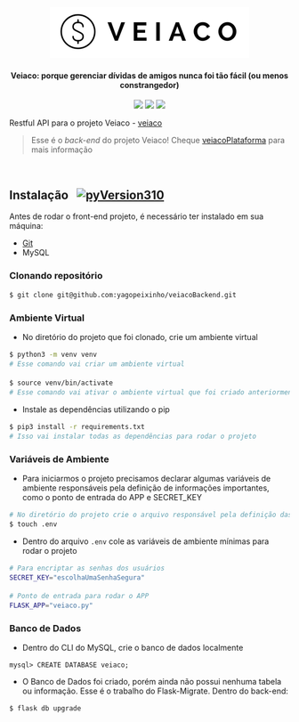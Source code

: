 <div align="center">
     <img src="https://github.com/yagopeixinho/veiacoPlataforma/raw/master/src/assets/logos/VeiacoDarkLogo.png">
</div>

<h4 align="center">Veiaco: porque gerenciar dívidas de amigos nunca foi tão fácil (ou menos constrangedor) </h4>

<p align="center">
    <img src="https://img.shields.io/github/last-commit/yagopeixinho/veiacoBackend?color=58ADE2">
    <img src="https://img.shields.io/github/languages/count/yagopeixinho/veiacoBackend?color=E390D2">
    <img src="https://img.shields.io/github/license/yagopeixinho/veiacoBackend?color=fecf10">
</p>

Restful API para o projeto Veiaco - [veiaco](https://github.com/yagopeixinho/veiacoPlataforma)
> Esse é o *back-end* do projeto Veiaco! Cheque [veiacoPlataforma](https://github.com/yagopeixinho/veiacoPlataforma) para mais informação

<br/>

## Instalação &nbsp; [![pyVersion310](https://img.shields.io/badge/python-3.10-blue.svg)](https://www.python.org/download/releases/3.10/)

Antes de rodar o front-end projeto, é necessário ter instalado em sua máquina:

- [Git](https://git-scm.com/)
- MySQL

### Clonando repositório

```bash
$ git clone git@github.com:yagopeixinho/veiacoBackend.git
```

### Ambiente Virtual

- No diretório do projeto que foi clonado, crie um ambiente virtual

```bash
$ python3 -m venv venv
# Esse comando vai criar um ambiente virtual

$ source venv/bin/activate
# Esse comando vai ativar o ambiente virtual que foi criado anteriormente
```

- Instale as dependências utilizando o pip
```bash
$ pip3 install -r requirements.txt
# Isso vai instalar todas as dependências para rodar o projeto
```

### Variáveis de Ambiente

- Para iniciarmos o projeto precisamos declarar algumas variáveis de ambiente responsáveis pela definição de informações importantes, como o ponto de entrada do APP e SECRET_KEY

```bash
# No diretório do projeto crie o arquivo responsável pela definição das variáveis de ambiente
$ touch .env
```

- Dentro do arquivo `.env` cole as variáveis de ambiente mínimas para rodar o projeto

```bash
# Para encriptar as senhas dos usuários
SECRET_KEY="escolhaUmaSenhaSegura"

# Ponto de entrada para rodar o APP
FLASK_APP="veiaco.py"
```

### Banco de Dados

- Dentro do CLI do MySQL, crie o banco de dados localmente

```Mysql
mysql> CREATE DATABASE veiaco;
```

- O Banco de Dados foi criado, porém ainda não possui nenhuma tabela ou informação. Esse é o trabalho do Flask-Migrate. Dentro do back-end:

```bash
$ flask db upgrade
```




